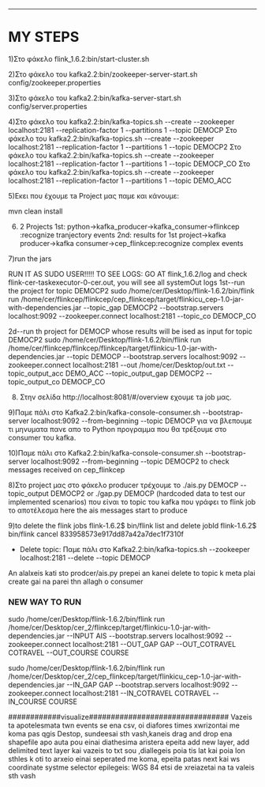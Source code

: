 --------------------------------------------------------------------------------------------------------------------------

# MY STEPS
1)Στο φάκελο flink_1.6.2:bin/start-cluster.sh

2)Στο φάκελο του kafka2.2:bin/zookeeper-server-start.sh config/zookeeper.properties

3)Στο φάκελο του kafka2.2:bin/kafka-server-start.sh config/server.properties

4)Στο φάκελο του kafka2.2:bin/kafka-topics.sh --create --zookeeper localhost:2181 --replication-factor 1 --partitions 1 --topic DEMOCP
Στο φάκελο του kafka2.2:bin/kafka-topics.sh --create --zookeeper localhost:2181 --replication-factor 1 --partitions 1 --topic DEMOCP2
Στο φάκελο του kafka2.2:bin/kafka-topics.sh --create --zookeeper localhost:2181 --replication-factor 1 --partitions 1 --topic  DEMOCP_CO
Στο φάκελο του kafka2.2:bin/kafka-topics.sh --create --zookeeper localhost:2181 --replication-factor 1 --partitions 1 --topic  DEMO_ACC


5)Εκει που έχουμε τa Project μας παμε και κάνουμε:

mvn clean install

6) 2 Projects
1st: python->kafka_producer->kafka_consumer->flinkcep :recognize tranjectory events
2nd: results for 1st project->kafka producer->kafka consumer->cep_flinkcep:recognize complex events


7)run the jars

RUN IT AS SUDO USER!!!!!
TO SEE LOGS: GO AT flink_1.6.2/log and check flink-cer-taskexecutor-0-cer.out, you will see all systemOut logs
1st--run the project for topic DEMOCP2
sudo /home/cer/Desktop/flink-1.6.2/bin/flink run  /home/cer/flinkcep/flinkcep/cep_flinkcep/target/flinkicu_cep-1.0-jar-with-dependencies.jar --topic_gap DEMOCP2 --bootstrap.servers localhost:9092 --zookeeper.connect localhost:2181 --topic_co DEMOCP_CO

2d--run th project for DEMOCP whose results will be ised as input for topic DEMOCP2
sudo /home/cer/Desktop/flink-1.6.2/bin/flink run /home/cer/flinkcep/flinkcep/flinkcep/target/flinkicu-1.0-jar-with-dependencies.jar --topic DEMOCP --bootstrap.servers localhost:9092 --zookeeper.connect localhost:2181 --out /home/cer/Desktop/out.txt --topic_output_acc DEMO_ACC --topic_output_gap DEMOCP2 --topic_output_co DEMOCP_CO


 
 8) Στην σελίδα http://localhost:8081/#/overview εχουμε τa job μας.
 
 9)Παμε πάλι στο Kafka2.2:bin/kafka-console-consumer.sh --bootstrap-server localhost:9092 --from-beginning --topic DEMOCP για να βλεπουμε τι μηνυματα πανε απο το Python προγραμμα που θα τρέξουμε στο consumer του kafka.
 
10)Παμε πάλι στο Kafka2.2:bin/kafka-console-consumer.sh --bootstrap-server localhost:9092 --from-beginning --topic DEMOCP2 to check messages received on cep_flinkcep
 

 8)Στο project μας στο φάκελο producer τρέχουμε το ./ais.py DEMOCP --topic_output DEMOCP2
or ./gap.py DEMOCP  (hardcoded data to test our implemented scenarios)
που είναι το topic του kafka που γράφει το flink job το αποτέλεσμα
here the ais messages start to produce

9)to delete the flink jobs
flink-1.6.2$ bin/flink list
and delete jobId
flink-1.6.2$ bin/flink cancel 833958573e917dd87a42a7dec1f7310f 
 
* Delete topic:
Παμε πάλι στο Kafka2.2:bin/kafka-topics.sh --zookeeper localhost:2181 --delete --topic DEMOCP
 
An alalxeis kati sto prodcer/ais.py prepei an kanei delete to topic k meta plai create gai na parei thn allagh o consumer

### NEW WAY TO RUN
sudo /home/cer/Desktop/flink-1.6.2/bin/flink run /home/cer/Desktop/cer_2/flinkcep/target/flinkicu-1.0-jar-with-dependencies.jar --INPUT AIS --bootstrap.servers localhost:9092 --zookeeper.connect localhost:2181 --OUT_GAP GAP --OUT_COTRAVEL COTRAVEL --OUT_COURSE COURSE

sudo /home/cer/Desktop/flink-1.6.2/bin/flink run /home/cer/Desktop/cer_2/cep_flinkcep/target/flinkicu_cep-1.0-jar-with-dependencies.jar --IN_GAP GAP --bootstrap.servers localhost:9092 --zookeeper.connect localhost:2181 --IN_COTRAVEL COTRAVEL --IN_COURSE COURSE 



############visualize################################
Vazeis ta apotelesmata twn events se ena csv, oi diafores times xwrizontai me koma
pas qgis Destop, sundeesai sth vash,kaneis drag and drop ena shapefile apo auta pou einai diathesima aristera
epeita add new layer, add delimited text layer kai vazeis to txt sou ,diallegeis poia tis lat kai poia lon sthles k oti to arxeio einai seperated me koma,
epeita patas next kai ws coordinate systme selector epilegeis: WGS 84
etsi  de xreiazetai na ta valeis sth vash
